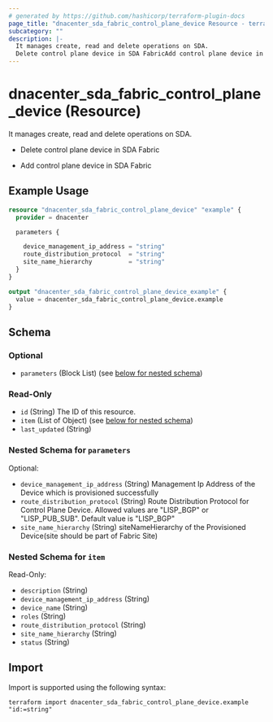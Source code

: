 ```yaml
---
# generated by https://github.com/hashicorp/terraform-plugin-docs
page_title: "dnacenter_sda_fabric_control_plane_device Resource - terraform-provider-dnacenter"
subcategory: ""
description: |-
  It manages create, read and delete operations on SDA.
  Delete control plane device in SDA FabricAdd control plane device in SDA Fabric
---
```


# dnacenter_sda_fabric_control_plane_device (Resource)

It manages create, read and delete operations on SDA.

- Delete control plane device in SDA Fabric

- Add control plane device in SDA Fabric

## Example Usage

```terraform
resource "dnacenter_sda_fabric_control_plane_device" "example" {
  provider = dnacenter

  parameters {

    device_management_ip_address = "string"
    route_distribution_protocol  = "string"
    site_name_hierarchy          = "string"
  }
}

output "dnacenter_sda_fabric_control_plane_device_example" {
  value = dnacenter_sda_fabric_control_plane_device.example
}
```

<!-- schema generated by tfplugindocs -->
## Schema

### Optional

- `parameters` (Block List) (see [below for nested schema](#nestedblock--parameters))

### Read-Only

- `id` (String) The ID of this resource.
- `item` (List of Object) (see [below for nested schema](#nestedatt--item))
- `last_updated` (String)

<a id="nestedblock--parameters"></a>
### Nested Schema for `parameters`

Optional:

- `device_management_ip_address` (String) Management Ip Address of the Device which is provisioned successfully
- `route_distribution_protocol` (String) Route Distribution Protocol for Control Plane Device. Allowed values are "LISP_BGP" or "LISP_PUB_SUB". Default value is "LISP_BGP"
- `site_name_hierarchy` (String) siteNameHierarchy of the Provisioned Device(site should be part of Fabric Site)


<a id="nestedatt--item"></a>
### Nested Schema for `item`

Read-Only:

- `description` (String)
- `device_management_ip_address` (String)
- `device_name` (String)
- `roles` (String)
- `route_distribution_protocol` (String)
- `site_name_hierarchy` (String)
- `status` (String)

## Import

Import is supported using the following syntax:

```shell
terraform import dnacenter_sda_fabric_control_plane_device.example "id:=string"
```
